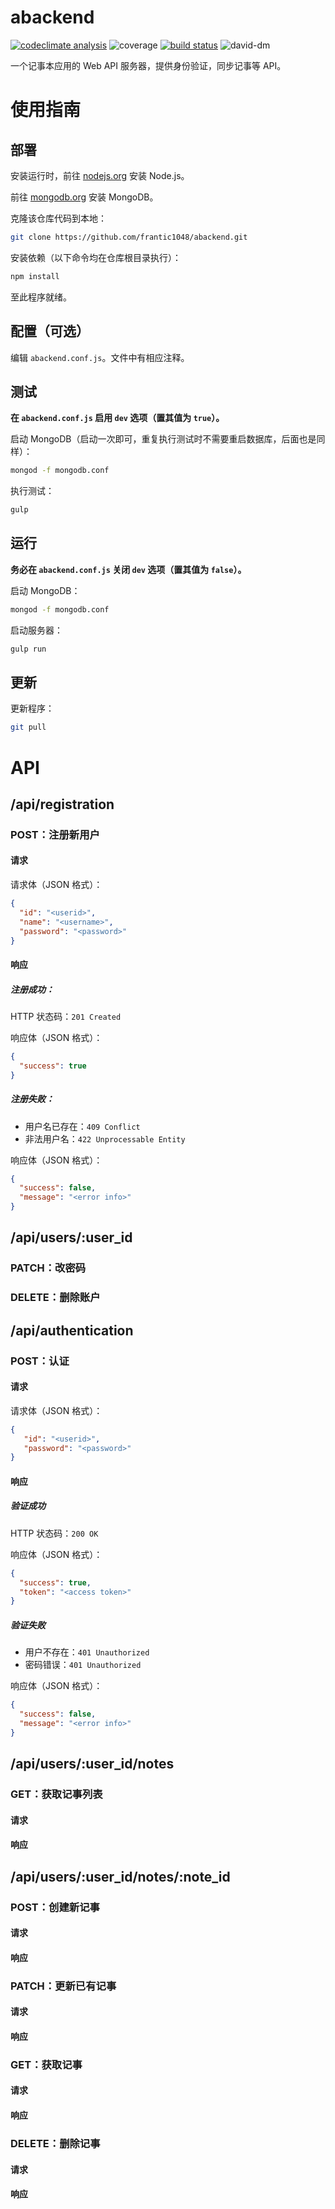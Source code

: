 # abackend
[![codeclimate analysis](https://img.shields.io/codeclimate/github/frantic1048/abackend.svg?style=flat-square)](https://codeclimate.com/github/frantic1048/abackend)
![coverage](https://img.shields.io/codeclimate/coverage/github/frantic1048/abackend.svg?style=flat-square)
[![build status](https://img.shields.io/travis/frantic1048/abackend.svg?style=flat-square)](https://travis-ci.org/frantic1048/abackend)
![david-dm](https://img.shields.io/david/frantic1048/abackend.svg?style=flat-square)

一个记事本应用的 Web API 服务器，提供身份验证，同步记事等 API。

# 使用指南

## 部署

安装运行时，前往 [nodejs.org](https://nodejs.org/) 安装 Node.js。

前往 [mongodb.org](https://www.mongodb.org/) 安装 MongoDB。

克隆该仓库代码到本地：

```bash
git clone https://github.com/frantic1048/abackend.git
```

安装依赖（以下命令均在仓库根目录执行）：

```bash
npm install
```

至此程序就绪。

## 配置（可选）

编辑 `abackend.conf.js`。文件中有相应注释。

## 测试

**在 `abackend.conf.js` 启用 `dev` 选项（置其值为 `true`）。**

启动 MongoDB（启动一次即可，重复执行测试时不需要重启数据库，后面也是同样）：

```bash
mongod -f mongodb.conf
```

执行测试：

```bash
gulp
```

## 运行

**务必在 `abackend.conf.js` 关闭 `dev` 选项（置其值为 `false`）。**

启动 MongoDB：

```bash
mongod -f mongodb.conf
```

启动服务器：

```bash
gulp run
```

## 更新

更新程序：

```bash
git pull
```

# API

## /api/registration

### POST：注册新用户

#### 请求

请求体（JSON 格式）：

```json
{
  "id": "<userid>",
  "name": "<username>",
  "password": "<password>"
}
```

#### 响应

##### 注册成功：

HTTP 状态码：`201 Created`

响应体（JSON 格式）：

```json
{
  "success": true
}
```

##### 注册失败：

- 用户名已存在：`409 Conflict`
- 非法用户名：`422 Unprocessable Entity`

响应体（JSON 格式）：

```json
{
  "success": false,
  "message": "<error info>"
}
```

## /api/users/:user\_id

### PATCH：改密码
### DELETE：删除账户

## /api/authentication

### POST：认证

#### 请求

请求体（JSON 格式）：

```json
{
   "id": "<userid>",
   "password": "<password>"
}
```

#### 响应

##### 验证成功

HTTP 状态码：`200 OK`

响应体（JSON 格式）：

```json
{
  "success": true,
  "token": "<access token>"
}
```

##### 验证失败

- 用户不存在：`401 Unauthorized`
- 密码错误：`401 Unauthorized`

响应体（JSON 格式）：

```json
{
  "success": false,
  "message": "<error info>"
}
```

## /api/users/:user\_id/notes

### GET：获取记事列表

#### 请求
#### 响应

## /api/users/:user\_id/notes/:note\_id

### POST：创建新记事

#### 请求

#### 响应

### PATCH：更新已有记事

#### 请求

#### 响应

### GET：获取记事

#### 请求

#### 响应

### DELETE：删除记事

#### 请求

#### 响应
